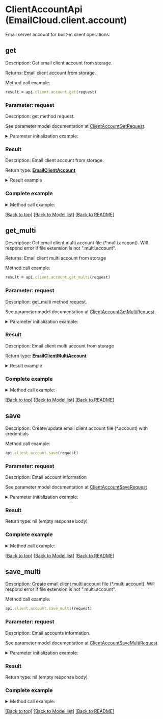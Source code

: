 # ClientAccountApi (EmailCloud.client.account)

Email server account for built-in client operations.

<a name="get"></a>
## get

Description: Get email client account from storage.             

Returns: Email client account from storage.

Method call example:
```ruby
result = api.client.account.get(request)
```

### Parameter: request

Description: get method request.

See parameter model documentation at [ClientAccountGetRequest](ClientAccountGetRequest.md).

<details>
    <summary>Parameter initialization example:</summary>
    
```ruby
request = ClientAccountGetRequest.new(
    file_name: 'email.account',
    folder: 'email/account/location/on/storage',
    storage: 'First Storage')
```

</details>

### Result

Description: Email client account from storage.

Return type: [**EmailClientAccount**](EmailClientAccount.md)

<details>
    <summary>Result example</summary>

```ruby
result = EmailClientAccount.new(
  host: 'smtp.example.com',
  port: 465,
  security_options: 'SSLAuto',
  protocol_type: 'SMTP',
  credentials: EmailClientAccountOauthCredentials.new(
    client_id: 'clientId',
    client_secret: 'clientSecret',
    refresh_token: 'refreshToken',
    login: 'example@example.com'))
```
</details>

### Complete example

<details>
    <summary>Method call example:</summary>

```ruby
api = EmailCloud.new(client_secret, client_id)

// Prepare parameters:
request = ClientAccountGetRequest.new(
    file_name: 'email.account',
    folder: 'email/account/location/on/storage',
    storage: 'First Storage')

// Call method:
result = api.client.account.get(request)

// Result example:
result = EmailClientAccount.new(
  host: 'smtp.example.com',
  port: 465,
  security_options: 'SSLAuto',
  protocol_type: 'SMTP',
  credentials: EmailClientAccountOauthCredentials.new(
    client_id: 'clientId',
    client_secret: 'clientSecret',
    refresh_token: 'refreshToken',
    login: 'example@example.com'))
```

</details>

[[Back to top]](#) [[Back to Model list]](Models.md) [[Back to README]](README.md)
<a name="get_multi"></a>
## get_multi

Description: Get email client multi account file (*.multi.account). Will respond error if file extension is not \".multi.account\".             

Returns: Email client multi account from storage

Method call example:
```ruby
result = api.client.account.get_multi(request)
```

### Parameter: request

Description: get_multi method request.

See parameter model documentation at [ClientAccountGetMultiRequest](ClientAccountGetMultiRequest.md).

<details>
    <summary>Parameter initialization example:</summary>
    
```ruby
request = ClientAccountGetMultiRequest.new(
    file_name: 'email.multi.account',
    folder: 'email/account/location/on/storage',
    storage: 'First Storage')
```

</details>

### Result

Description: Email client multi account from storage

Return type: [**EmailClientMultiAccount**](EmailClientMultiAccount.md)

<details>
    <summary>Result example</summary>

```ruby
result = EmailClientMultiAccount.new(
  receive_accounts: [
    EmailClientAccount.new(
      host: 'imap.gmail.com',
      port: 993,
      security_options: 'SSLAuto',
      credentials: EmailClientAccountPasswordCredentials.new(
        password: 'password',
        login: 'example@gmail.com')),
    EmailClientAccount.new(
      host: 'exchange@outlook.com',
      port: 443,
      protocol_type: 'EWS',
      credentials: EmailClientAccountOauthCredentials.new(
        client_id: 'clientId',
        client_secret: 'clientSecret',
        refresh_token: 'refreshToken',
        login: 'example@outlook.com'))],
  send_account: EmailClientAccount.new(
    host: 'smtp.gmail.com',
    port: 465,
    security_options: 'SSLAuto',
    protocol_type: 'SMTP',
    credentials: EmailClientAccountPasswordCredentials.new(
      password: 'password',
      login: 'example@gmail.com')))
```
</details>

### Complete example

<details>
    <summary>Method call example:</summary>

```ruby
api = EmailCloud.new(client_secret, client_id)

// Prepare parameters:
request = ClientAccountGetMultiRequest.new(
    file_name: 'email.multi.account',
    folder: 'email/account/location/on/storage',
    storage: 'First Storage')

// Call method:
result = api.client.account.get_multi(request)

// Result example:
result = EmailClientMultiAccount.new(
  receive_accounts: [
    EmailClientAccount.new(
      host: 'imap.gmail.com',
      port: 993,
      security_options: 'SSLAuto',
      credentials: EmailClientAccountPasswordCredentials.new(
        password: 'password',
        login: 'example@gmail.com')),
    EmailClientAccount.new(
      host: 'exchange@outlook.com',
      port: 443,
      protocol_type: 'EWS',
      credentials: EmailClientAccountOauthCredentials.new(
        client_id: 'clientId',
        client_secret: 'clientSecret',
        refresh_token: 'refreshToken',
        login: 'example@outlook.com'))],
  send_account: EmailClientAccount.new(
    host: 'smtp.gmail.com',
    port: 465,
    security_options: 'SSLAuto',
    protocol_type: 'SMTP',
    credentials: EmailClientAccountPasswordCredentials.new(
      password: 'password',
      login: 'example@gmail.com')))
```

</details>

[[Back to top]](#) [[Back to Model list]](Models.md) [[Back to README]](README.md)
<a name="save"></a>
## save

Description: Create/update email client account file (*.account) with credentials             

Method call example:
```ruby
api.client.account.save(request)
```

### Parameter: request

Description: Email account information

See parameter model documentation at [ClientAccountSaveRequest](ClientAccountSaveRequest.md)

<details>
    <summary>Parameter initialization example:</summary>
    
```ruby
request = ClientAccountSaveRequest.new(
  storage_file: StorageFileLocation.new(
    file_name: 'email.account',
    storage: 'First Storage',
    folder_path: 'file/location/folder/on/storage'),
  value: EmailClientAccount.new(
    host: 'smtp.example.com',
    port: 465,
    security_options: 'SSLAuto',
    protocol_type: 'SMTP',
    credentials: EmailClientAccountOauthCredentials.new(
      client_id: 'clientId',
      client_secret: 'clientSecret',
      refresh_token: 'refreshToken',
      login: 'example@example.com')))
```

</details>

### Result

Return type: nil (empty response body)

### Complete example

<details>
    <summary>Method call example:</summary>

```ruby
api = EmailCloud.new(client_secret, client_id)

// Prepare parameters:
request = ClientAccountSaveRequest.new(
  storage_file: StorageFileLocation.new(
    file_name: 'email.account',
    storage: 'First Storage',
    folder_path: 'file/location/folder/on/storage'),
  value: EmailClientAccount.new(
    host: 'smtp.example.com',
    port: 465,
    security_options: 'SSLAuto',
    protocol_type: 'SMTP',
    credentials: EmailClientAccountOauthCredentials.new(
      client_id: 'clientId',
      client_secret: 'clientSecret',
      refresh_token: 'refreshToken',
      login: 'example@example.com')))

// Call method:
api.client.account.save(request)
```

</details>

[[Back to top]](#) [[Back to Model list]](Models.md) [[Back to README]](README.md)
<a name="save_multi"></a>
## save_multi

Description: Create email client multi account file (*.multi.account). Will respond error if file extension is not \".multi.account\".             

Method call example:
```ruby
api.client.account.save_multi(request)
```

### Parameter: request

Description: Email accounts information.

See parameter model documentation at [ClientAccountSaveMultiRequest](ClientAccountSaveMultiRequest.md)

<details>
    <summary>Parameter initialization example:</summary>
    
```ruby
request = ClientAccountSaveMultiRequest.new(
  storage_file: StorageFileLocation.new(
    file_name: 'email.multi.account',
    storage: 'First Storage',
    folder_path: 'file/location/folder/on/storage'),
  value: EmailClientMultiAccount.new(
    receive_accounts: [
      EmailClientAccount.new(
        host: 'imap.gmail.com',
        port: 993,
        security_options: 'SSLAuto',
        credentials: EmailClientAccountPasswordCredentials.new(
          password: 'password',
          login: 'example@gmail.com')),
      EmailClientAccount.new(
        host: 'exchange@outlook.com',
        port: 443,
        protocol_type: 'EWS',
        credentials: EmailClientAccountOauthCredentials.new(
          client_id: 'clientId',
          client_secret: 'clientSecret',
          refresh_token: 'refreshToken',
          login: 'example@outlook.com'))],
    send_account: EmailClientAccount.new(
      host: 'smtp.gmail.com',
      port: 465,
      security_options: 'SSLAuto',
      protocol_type: 'SMTP',
      credentials: EmailClientAccountPasswordCredentials.new(
        password: 'password',
        login: 'example@gmail.com'))))
```

</details>

### Result

Return type: nil (empty response body)

### Complete example

<details>
    <summary>Method call example:</summary>

```ruby
api = EmailCloud.new(client_secret, client_id)

// Prepare parameters:
request = ClientAccountSaveMultiRequest.new(
  storage_file: StorageFileLocation.new(
    file_name: 'email.multi.account',
    storage: 'First Storage',
    folder_path: 'file/location/folder/on/storage'),
  value: EmailClientMultiAccount.new(
    receive_accounts: [
      EmailClientAccount.new(
        host: 'imap.gmail.com',
        port: 993,
        security_options: 'SSLAuto',
        credentials: EmailClientAccountPasswordCredentials.new(
          password: 'password',
          login: 'example@gmail.com')),
      EmailClientAccount.new(
        host: 'exchange@outlook.com',
        port: 443,
        protocol_type: 'EWS',
        credentials: EmailClientAccountOauthCredentials.new(
          client_id: 'clientId',
          client_secret: 'clientSecret',
          refresh_token: 'refreshToken',
          login: 'example@outlook.com'))],
    send_account: EmailClientAccount.new(
      host: 'smtp.gmail.com',
      port: 465,
      security_options: 'SSLAuto',
      protocol_type: 'SMTP',
      credentials: EmailClientAccountPasswordCredentials.new(
        password: 'password',
        login: 'example@gmail.com'))))

// Call method:
api.client.account.save_multi(request)
```

</details>

[[Back to top]](#) [[Back to Model list]](Models.md) [[Back to README]](README.md)

